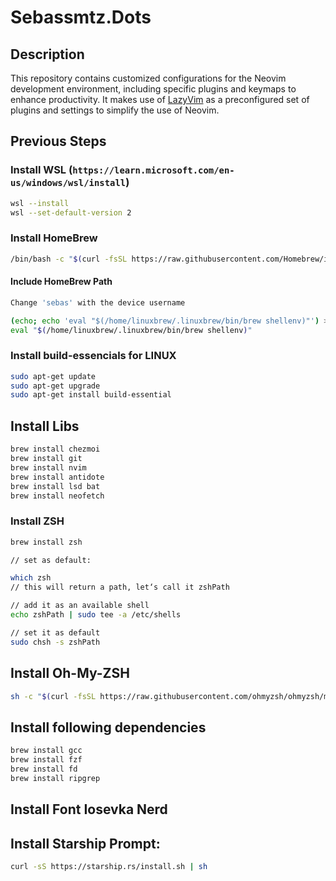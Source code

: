 # Sebassmtz.Dots

## Description

This repository contains customized configurations for the Neovim development environment, including specific plugins and keymaps to enhance productivity. It makes use of [LazyVim](https://github.com/LazyVim/LazyVim) as a preconfigured set of plugins and settings to simplify the use of Neovim.

## Previous Steps

### Install WSL (`https://learn.microsoft.com/en-us/windows/wsl/install`)

```bash
wsl --install
wsl --set-default-version 2
```

### Install HomeBrew
```bash
/bin/bash -c "$(curl -fsSL https://raw.githubusercontent.com/Homebrew/install/HEAD/install.sh)"
```

#### Include HomeBrew Path
```bash
Change 'sebas' with the device username

(echo; echo 'eval "$(/home/linuxbrew/.linuxbrew/bin/brew shellenv)"') >> /home/sebas/.bashrc
eval "$(/home/linuxbrew/.linuxbrew/bin/brew shellenv)"
```
### Install build-essencials for LINUX
```bash
sudo apt-get update
sudo apt-get upgrade
sudo apt-get install build-essential
```

## Install Libs

```bash
brew install chezmoi 
brew install git
brew install nvim
brew install antidote
brew install lsd bat
brew install neofetch
```

### Install ZSH

```bash
brew install zsh

// set as default:

which zsh
// this will return a path, let‘s call it zshPath

// add it as an available shell
echo zshPath | sudo tee -a /etc/shells

// set it as default
sudo chsh -s zshPath
```

## Install Oh-My-ZSH

```bash
sh -c "$(curl -fsSL https://raw.githubusercontent.com/ohmyzsh/ohmyzsh/master/tools/install.sh)"
```

## Install following dependencies
```bash
brew install gcc
brew install fzf
brew install fd
brew install ripgrep
```

## Install Font Iosevka Nerd


## Install Starship Prompt:

```bash
curl -sS https://starship.rs/install.sh | sh
```


